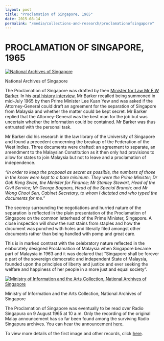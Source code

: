 ```yaml
---
layout: post
title: "Proclamation of Singapore, 1965"
date: 2015-08-14
permalink: "/media/collections-and-research/proclamationofsingapore"
---
```


# PROCLAMATION OF SINGAPORE, 1965

[![National Archives of Singapore](http://www.nas.gov.sg/blogs/archivistpick/wp-content/uploads/2015/08/2015-08-07-L.jpg)](http://www.nas.gov.sg/blogs/archivistpick/wp-content/uploads/2015/08/2015-08-07-L.jpg)

National Archives of Singapore

The Proclamation of Singapore was drafted by then [Minister for Law Mr E W Barker](http://www.nas.gov.sg/archivesonline/photographs/record-details/c1572ff0-1161-11e3-83d5-0050568939ad). In his [oral history interview](http://www.nas.gov.sg/archivesonline/oral_history_interviews/record-details/cda5c816-1160-11e3-83d5-0050568939ad?keywords=barker&keywords-type=all), Mr Barker recalled being summoned in mid-July 1965 by then Prime Minister Lee Kuan Yew and was asked if the Attorney-General could draft an agreement for the separation of Singapore from Malaysia and whether the matter could be kept secret. Mr Barker replied that the Attorney-General was the best man for the job but was uncertain whether the information could be contained. Mr Barker was thus entrusted with the personal task.

Mr Barker did his research in the law library of the University of Singapore and found a precedent concerning the breakup of the Federation of the West Indies. Three documents were drafted: an agreement to separate, an amendment to the Malaysian Constitution as it then only had provisions to allow for states to join Malaysia but not to leave and a proclamation of independence.

*“In order to keep the proposal as secret as possible, the numbers of those in the know were kept to a bare minimum. They were the Prime Minister; Dr Goh Keng Swee, the Minister for Finance; Mr Stanley Stewart, Head of the Civil Service; Mr George Bogaars, Head of the Special Branch; and Mr Wong Chooi Sen, Cabinet Secretary, to whom I dictated and who typed the documents for me.”* 

The secrecy surrounding the negotiations and hurried nature of the separation is reflected in the plain presentation of the Proclamation of Singapore on the common letterhead of the Prime Minister, Singapore. A close inspection will show the rust stains from staples and how the document was punched with holes and literally filed amongst other documents rather than being handled with pomp and great care.

This is in marked contrast with the celebratory nature reflected in the elaborately designed Proclamation of Malaysia when Singapore became part of Malaysia in 1963 and it was declared that “Singapore shall be forever a part of the sovereign democratic and independent State of Malaysia, founded upon the principles of liberty and justice and ever seeking the welfare and happiness of her people in a more just and equal society”.

[![Ministry of Information and the Arts Collection, National Archives of Singapore](http://www.nas.gov.sg/blogs/archivistpick/wp-content/uploads/2015/08/2015-08-07-L2.jpg)](http://www.nas.gov.sg/blogs/archivistpick/wp-content/uploads/2015/08/2015-08-07-L2.jpg)

Ministry of Information and the Arts Collection, National Archives of Singapore

The Proclamation of Singapore was eventually to be read over Radio Singapura on 9 August 1965 at 10 a.m. Only the recording of the original Malay announcement has so far been found among the surviving Radio Singapura archives. You can hear the announcement [here](http://www.nas.gov.sg/archivesonline/audiovisual_records/record-details/4d2cc138-1164-11e3-83d5-0050568939ad).

To view more details of the first image and other records, click [here](http://www.nas.gov.sg/archivesonline/photographs/record-details/72ffcf37-b8b1-11e3-927b-0050568939ad).